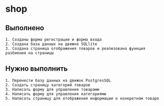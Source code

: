 # shop 

## Выполнено
    1. Созданы форма регистрации и форма входа 
    2. Создана база данных на движке SQLlite
    3. Создана страница отображения товаров и реализована функция разбиения на страницы

## Нужно выполнить
    1. Перенести базу данных на движок PostgresSQL
    2. Создать страницу категорий товаров 
    3. Написать форму для управления товарами 
    4. Написать форму для управления категориями
    5. Написать страницу для отображения информации о конкретном товаре 